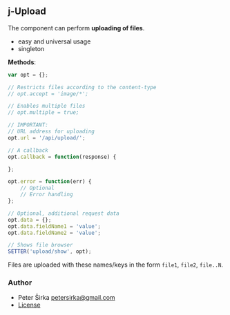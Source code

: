 ## j-Upload

The component can perform __uploading of files__.

- easy and universal usage
- singleton

__Methods__:

```javascript
var opt = {};

// Restricts files according to the content-type
// opt.accept = 'image/*';

// Enables multiple files
// opt.multiple = true;

// IMPORTANT:
// URL address for uploading
opt.url = '/api/upload/';

// A callback
opt.callback = function(response) {

};

opt.error = function(err) {
	// Optional
	// Error handling
};

// Optional, additional request data
opt.data = {};
opt.data.fieldName1 = 'value';
opt.data.fieldName2 = 'value';

// Shows file browser
SETTER('upload/show', opt);
```

Files are uploaded with these names/keys in the form `file1`, `file2`, `file..N`.

### Author

- Peter Širka <petersirka@gmail.com>
- [License](https://www.totaljs.com/license/)